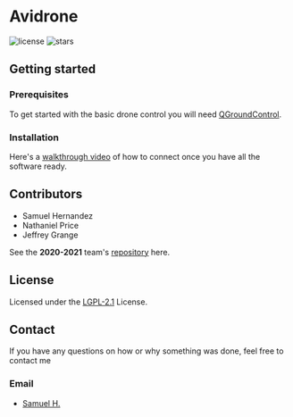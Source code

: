 # Avidrone

![license](https://img.shields.io/github/license/AviDrone/AviDrone)
![stars](https://img.shields.io/github/stars/AviDrone/AviDrone?style=social)

## Getting started

### Prerequisites

To get started with the basic drone control you will need [QGroundControl](https://docs.qgroundcontrol.com/master/en/getting_started/download_and_install.html).

### Installation

<!-- TODO create setup.py -->

Here's a [walkthrough video](https://youtu.be/glC99FwFnAc) of how to connect once you have all the software ready.

## Contributors

* Samuel Hernandez
* Nathaniel Price
* Jeffrey Grange

 See the **2020-2021** team's [repository](https://github.com/AviDrone/AvidroneProject) here.

## License

Licensed under the [LGPL-2.1](https://www.gnu.org/licenses/lgpl-3.0.html) License.

## Contact

If you have any questions on how or why something was done, feel free to contact me

### Email

* [Samuel H.](mailto:samuel.hernandez@wallawalla.edu)
